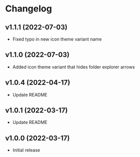 # Changelog

## v1.1.1 (2022-07-03)

- Fixed typo in new icon theme variant name

## v1.1.0 (2022-07-03)

- Added icon theme variant that hides folder explorer arrows

## v1.0.4 (2022-04-17)

- Update README

## v1.0.1 (2022-03-17)

- Update README

## v1.0.0 (2022-03-17)

- Initial release
